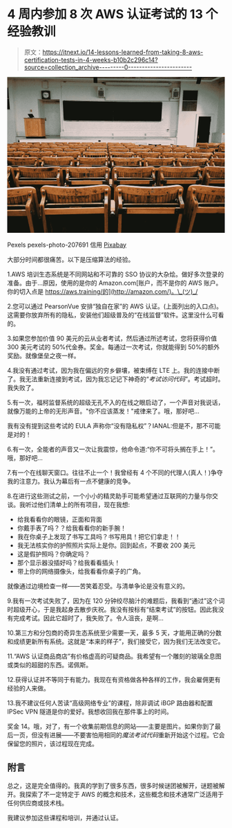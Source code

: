 # 4 周内参加 8 次 AWS 认证考试的 13 个经验教训

> 原文：<https://itnext.io/14-lessons-learned-from-taking-8-aws-certification-tests-in-4-weeks-b10b2c296c14?source=collection_archive---------0----------------------->

![](img/f2730bf901f2bb34bcaa6c992e9c4ade.png)

Pexels pexels-photo-207691 信用 [Pixabay](https://medium.com/u/a640208c527a?source=post_page-----b10b2c296c14--------------------------------)

大部分时间都很痛苦。以下是压缩算法的经验。

1.AWS 培训生态系统是不同网站和不可靠的 SSO 协议的大杂烩。做好多次登录的准备。由于…原因，使用的是你的 Amazon.com[账户，而不是你的 AWS 账户。你的切入点是 https://aws.training/的](http://amazon.com/)。\_(ツ)_/

2.您可以通过 PearsonVue 安排“独自在家”的 AWS 认证。(上面列出的入口点)。这需要你放弃所有的隐私，安装他们超级普及的“在线监督”软件。这里没什么可看的。

3.如果您参加价值 90 美元的云从业者考试，然后通过所述考试，您将获得价值 300 美元考试的 50%代金券。奖金。每通过一次考试，你就能得到 50%的额外奖励。就像堡垒之夜一样。

4.我没有通过考试，因为我在偏远的穷乡僻壤，被束缚在 LTE 上。我的连接中断了。我无法重新连接到考试，因为我忘记记下神奇的“*考试访问代码*”。考试超时。我失败了。

5.有一次，福柯监督系统的超级无孔不入的在线之眼启动了，一个声音对我说话，就像万能的上帝的无形声音。"你不应该蒸发！"戒律来了。哦，那好吧…

我有没有提到这些考试的 EULA 声称你“没有隐私权”？IANAL:但是不，那不可能是对的！

6.有一次，全能者的声音又一次让我震惊，他命令道:“你不可将头搁在手上！”。哦，那好吧…

7.有一个在线聊天窗口。往往不止一个！我曾经有 4 个不同的代理人(真人！)争夺我的注意力。我认为幕后有一点不健康的竞争。

8.在进行这些测试之前，一个小小的精灵助手可能希望通过互联网的力量与你交谈。我听过他们清单上的所有项目，现在我想:

*   给我看看你的眼镜，正面和背面
*   你戴手表了吗？？给我看看你的新手腕！
*   我在你桌子上发现了书写工具吗？书写用具！把它们拿走！！
*   我无法核实你的护照照片实际上是你。回到起点，不要收 200 美元
*   这是假护照吗？你确定吗？
*   那个显示器没插好吗？给我看看插头！
*   带上你的网络摄像头，给我看看你桌子的广角。

就像通过边境检查一样——苦笑着忍受。与清单争论是没有意义的。

9.我有一次考试失败了，因为在 120 分钟绞尽脑汁的难题后，我看到“通过”这个词时超级开心，于是我起身去散步庆祝。我没有按标有“结束考试”的按钮。因此我没有完成考试。因此它超时了，我失败了。令人沮丧，是啊…

10.第三方和分包商的奇异生态系统至少需要一天，最多 5 天，才能用正确的分数和成绩更新所有系统。这就是“本来的样子”，我们接受它，因为我们无法改变它。

11.“AWS 认证商品商店”有价格虚高的可疑商品。我希望有一个雕刻的玻璃全息图或类似的超甜的东西。诺佩斯。

12.获得认证并不等同于有能力。我现在有资格做各种各样的工作，我会雇佣更有经验的人来做。

13.我不建议任何人苦读“高级网络专业”的课程，除非调试 iBGP 路由器和配置 IPSec VPN 隧道是你的爱好。我想收回我在那件事上的时间。

奖金 14。哦，对了，有一个收集前期信息的网站——主要是图片。如果你到了最后一页，但没有进展——不要害怕用相同的*魔法考试代码*重新开始这个过程。它会保留您的照片，该过程现在完成。

## 附言

总之，这是完全值得的。我真的学到了很多东西，很多时候谜团被解开，谜题被解开。我探索了不一定特定于 AWS 的概念和技术，这些概念和技术通常广泛适用于任何供应商或技术栈。

我建议参加这些课程和培训，并通过认证。